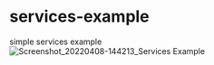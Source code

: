 # services-example
simple services example
![Screenshot_20220408-144213_Services Example](https://user-images.githubusercontent.com/86973880/162405350-f6c74f2a-a74a-4ddd-876f-5d504598915a.png)
